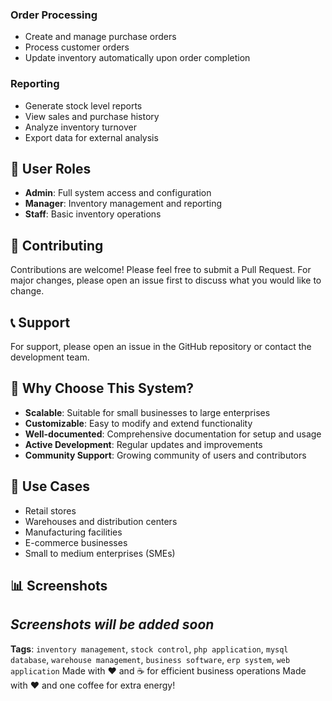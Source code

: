 ### Order Processing
- Create and manage purchase orders
- Process customer orders
- Update inventory automatically upon order completion
### Reporting
- Generate stock level reports
- View sales and purchase history
- Analyze inventory turnover
- Export data for external analysis
## 👥 User Roles
- **Admin**: Full system access and configuration
- **Manager**: Inventory management and reporting
- **Staff**: Basic inventory operations
## 🤝 Contributing
Contributions are welcome! Please feel free to submit a Pull Request. For major changes, please open an issue first to discuss what you would like to change.
## 📞 Support
For support, please open an issue in the GitHub repository or contact the development team.
## 🌟 Why Choose This System?
- **Scalable**: Suitable for small businesses to large enterprises
- **Customizable**: Easy to modify and extend functionality
- **Well-documented**: Comprehensive documentation for setup and usage
- **Active Development**: Regular updates and improvements
- **Community Support**: Growing community of users and contributors
## 🎯 Use Cases
- Retail stores
- Warehouses and distribution centers
- Manufacturing facilities
- E-commerce businesses
- Small to medium enterprises (SMEs)
## 📊 Screenshots
*Screenshots will be added soon*
---
**Tags**: `inventory management`, `stock control`, `php application`, `mysql database`, `warehouse management`, `business software`, `erp system`, `web application`
Made with ❤️ and ☕ for efficient business operations
Made with ❤️ and one coffee for extra energy!
